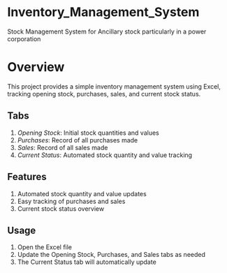 # Inventory_Management_System
Stock Management System for Ancillary stock particularly in a power corporation

# Overview
This project provides a simple inventory management system using Excel, tracking opening stock, purchases, sales, and current stock status.

## Tabs
1. *Opening Stock*: Initial stock quantities and values
2. *Purchases*: Record of all purchases made
3. *Sales*: Record of all sales made
4. *Current Status*: Automated stock quantity and value tracking

## Features
1. Automated stock quantity and value updates
2. Easy tracking of purchases and sales
3. Current stock status overview


## Usage
1. Open the Excel file
2. Update the Opening Stock, Purchases, and Sales tabs as needed
3. The Current Status tab will automatically update

